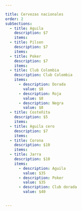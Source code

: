 ```yaml
---

title: Cervezas nacionales
order: 2
subSections:
  - title: Aguila
    description: $7
    items:
  - title: Pilsen
    description: $7
    items:
  - title: Poker
    description: $7
    items:
  - title: Club Colombia
    description: Club Colombia
    items:
      - description: Dorada
        value: $8
      - description: Roja
        value: $8
      - description: Negra
        value: $8
  - title: Costeñita
    description: $5
    items:
  - title: Aguila cero
    description: $7
    items:
  - title: Corona
    description: $10
    items:
  - title: Jarra
    description: $10
    items:
      - description: Aguila
        value: $35
      - description: Poker
        value: $35
      - description: Club dorada
        value: $40

    
---
```



